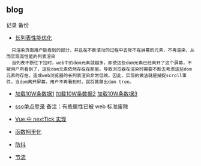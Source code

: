 ## blog

记录 备份

- [长列表性能优化](./长列表性能优化/index.js)
```
  只渲染页面用户能看到的部分，并且在不断滚动的过程中去除不在屏幕的元素，不再渲染，从而实现高性能的列表渲染
  当列表不断往下拉时，web中的dom元素就越多，即使这些dom元素已经离开了这个屏幕，不被用户所看到了，这些dom元素依然存在在那里。导致浏览器在渲染时需要不断去考虑这些dom元素的存在，造成web浏览器的长列表渲染非常低效。因此，实现的做法就是捕捉scroll事件，当dom离开屏幕，用户不再看到时，就将其移出dom tree。
```
- [加载10W条数据1](https://juejin.im/post/5ae17a386fb9a07abc299cdd) 
[加载10W条数据2](./长列表性能优化/10Wdatabetter.html)
[加载10W条数据3](./长列表性能优化/10WdataBetter2.html)

- [sso单点登录](./sso单点登录/sso.js)
备注：有些属性已被 web 标准废除

- [Vue 中 nextTick 实现](./vue实现/nextTick.js)
- [函数柯里化](./函数柯里化/currying.js)

- [防抖](./防抖debounce/debounce.js)
- [节流](./节流throttle/throttle.js)
